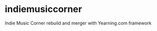 indiemusiccorner
================

Indie Music Corner rebuild and merger with Yearning.com framework
